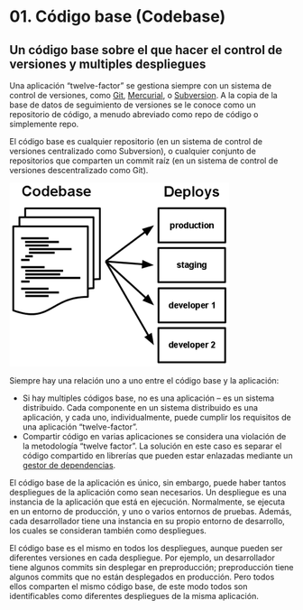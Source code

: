 # 01. Código base (Codebase)

## Un código base sobre el que hacer el control de versiones y multiples despliegues

Una aplicación “twelve-factor” se gestiona siempre con un sistema de control de versiones, como [Git](http://git-scm.com/), [Mercurial](https://www.mercurial-scm.org/), o [Subversion](http://subversion.apache.org/). A la copia de la base de datos de seguimiento de versiones se le conoce como un repositorio de código, a menudo abreviado como repo de código o simplemente repo.

El código base es cualquier repositorio (en un sistema de control de versiones centralizado como Subversion), o cualquier conjunto de repositorios que comparten un commit raíz (en un sistema de control de versiones descentralizado como Git).

![El código base se usa en muchos despliegues](images/codebase-deploys.png)

Siempre hay una relación uno a uno entre el código base y la aplicación:

- Si hay multiples códigos base, no es una aplicación – es un sistema distribuido. Cada componente en un sistema distribuido es una aplicación, y cada uno, individualmente, puede cumplir los requisitos de una aplicación “twelve-factor”.
- Compartir código en varias aplicaciones se considera una violación de la metodología “twelve factor”. La solución en este caso es separar el código compartido en librerías que pueden estar enlazadas mediante un [gestor de dependencias](https://12factor.net/es/dependencies).

El código base de la aplicación es único, sin embargo, puede haber tantos despliegues de la aplicación como sean necesarios. Un despliegue es una instancia de la aplicación que está en ejecución. Normalmente, se ejecuta en un entorno de producción, y uno o varios entornos de pruebas. Además, cada desarrollador tiene una instancia en su propio entorno de desarrollo, los cuales se consideran también como despliegues.

El código base es el mismo en todos los despliegues, aunque pueden ser diferentes versiones en cada despliegue. Por ejemplo, un desarrollador tiene algunos commits sin desplegar en preproducción; preproducción tiene algunos commits que no están desplegados en producción. Pero todos ellos comparten el mismo código base, de este modo todos son identificables como diferentes despliegues de la misma aplicación.